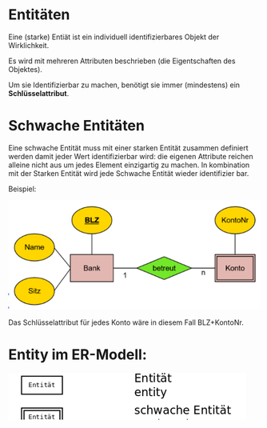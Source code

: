 # Entitäten

Eine (starke) Entiät ist ein individuell identifizierbares Objekt der Wirklichkeit.

Es wird mit mehreren Attributen beschrieben (die Eigentschaften des Objektes).

Um sie Identifizierbar zu machen, benötigt sie immer (mindestens) ein **Schlüsselattribut**.

# Schwache Entitäten

Eine schwache Entität muss mit einer starken Entität zusammen definiert werden damit jeder Wert identifizierbar wird: die eigenen Attribute reichen alleine nicht aus um jedes Element einzigartig zu machen. In kombination mit der Starken Entität wird jede Schwache Entität wieder identifizier bar.

Beispiel:

![bee27c5e-cdde-42d5-ad0e-602e7f324da4.png](files/73854296-30d8-42cb-877e-e2aef08aca35/bee27c5e-cdde-42d5-ad0e-602e7f324da4.png)

Das Schlüsselattribut für jedes Konto wäre in diesem Fall BLZ+KontoNr.

# Entity im ER-Modell:&#x20;

![10bb75e0-7438-4f80-93a9-c6fedb0fa4c6.png](files/efa3aa3d-6fae-4fae-a62c-b05e49bcf1e5/10bb75e0-7438-4f80-93a9-c6fedb0fa4c6.png)

<br>
